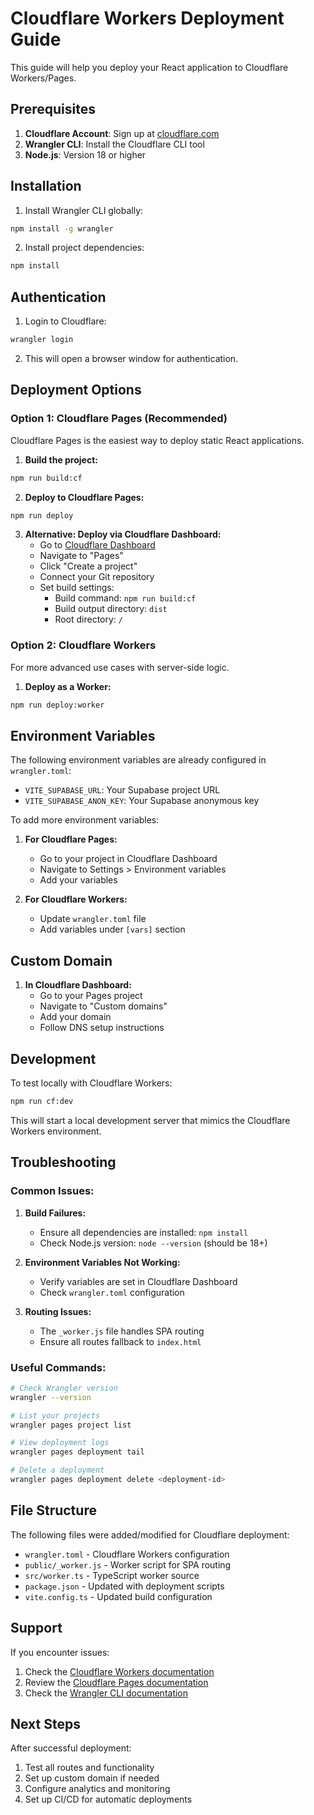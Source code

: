 # Cloudflare Workers Deployment Guide

This guide will help you deploy your React application to Cloudflare Workers/Pages.

## Prerequisites

1. **Cloudflare Account**: Sign up at [cloudflare.com](https://cloudflare.com)
2. **Wrangler CLI**: Install the Cloudflare CLI tool
3. **Node.js**: Version 18 or higher

## Installation

1. Install Wrangler CLI globally:
```bash
npm install -g wrangler
```

2. Install project dependencies:
```bash
npm install
```

## Authentication

1. Login to Cloudflare:
```bash
wrangler login
```

2. This will open a browser window for authentication.

## Deployment Options

### Option 1: Cloudflare Pages (Recommended)

Cloudflare Pages is the easiest way to deploy static React applications.

1. **Build the project:**
```bash
npm run build:cf
```

2. **Deploy to Cloudflare Pages:**
```bash
npm run deploy
```

3. **Alternative: Deploy via Cloudflare Dashboard:**
   - Go to [Cloudflare Dashboard](https://dash.cloudflare.com)
   - Navigate to "Pages"
   - Click "Create a project"
   - Connect your Git repository
   - Set build settings:
     - Build command: `npm run build:cf`
     - Build output directory: `dist`
     - Root directory: `/`

### Option 2: Cloudflare Workers

For more advanced use cases with server-side logic.

1. **Deploy as a Worker:**
```bash
npm run deploy:worker
```

## Environment Variables

The following environment variables are already configured in `wrangler.toml`:

- `VITE_SUPABASE_URL`: Your Supabase project URL
- `VITE_SUPABASE_ANON_KEY`: Your Supabase anonymous key

To add more environment variables:

1. **For Cloudflare Pages:**
   - Go to your project in Cloudflare Dashboard
   - Navigate to Settings > Environment variables
   - Add your variables

2. **For Cloudflare Workers:**
   - Update `wrangler.toml` file
   - Add variables under `[vars]` section

## Custom Domain

1. **In Cloudflare Dashboard:**
   - Go to your Pages project
   - Navigate to "Custom domains"
   - Add your domain
   - Follow DNS setup instructions

## Development

To test locally with Cloudflare Workers:

```bash
npm run cf:dev
```

This will start a local development server that mimics the Cloudflare Workers environment.

## Troubleshooting

### Common Issues:

1. **Build Failures:**
   - Ensure all dependencies are installed: `npm install`
   - Check Node.js version: `node --version` (should be 18+)

2. **Environment Variables Not Working:**
   - Verify variables are set in Cloudflare Dashboard
   - Check `wrangler.toml` configuration

3. **Routing Issues:**
   - The `_worker.js` file handles SPA routing
   - Ensure all routes fallback to `index.html`

### Useful Commands:

```bash
# Check Wrangler version
wrangler --version

# List your projects
wrangler pages project list

# View deployment logs
wrangler pages deployment tail

# Delete a deployment
wrangler pages deployment delete <deployment-id>
```

## File Structure

The following files were added/modified for Cloudflare deployment:

- `wrangler.toml` - Cloudflare Workers configuration
- `public/_worker.js` - Worker script for SPA routing
- `src/worker.ts` - TypeScript worker source
- `package.json` - Updated with deployment scripts
- `vite.config.ts` - Updated build configuration

## Support

If you encounter issues:

1. Check the [Cloudflare Workers documentation](https://developers.cloudflare.com/workers/)
2. Review the [Cloudflare Pages documentation](https://developers.cloudflare.com/pages/)
3. Check the [Wrangler CLI documentation](https://developers.cloudflare.com/workers/wrangler/)

## Next Steps

After successful deployment:

1. Test all routes and functionality
2. Set up custom domain if needed
3. Configure analytics and monitoring
4. Set up CI/CD for automatic deployments
